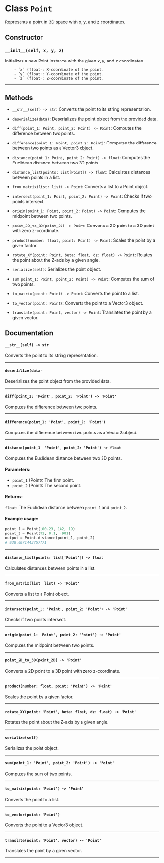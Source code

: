 # Class `Point`
Represents a point in 3D space with x, y, and z coordinates.

## Constructor

### `__init__(self, x, y, z)`
Initializes a new Point instance with the given x, y, and z coordinates.

        - `x` (float): X-coordinate of the point.
        - `y` (float): Y-coordinate of the point.
        - `z` (float): Z-coordinate of the point.
        

---


## Methods

- `__str__(self) -> str`: Converts the point to its string representation.

- `deserialize(data)`: Deserializes the point object from the provided data.

- `diff(point_1: Point, point_2: Point) -> Point`: Computes the difference between two points.

- `difference(point_1: Point, point_2: Point)`: Computes the difference between two points as a Vector3 object.

- `distance(point_1: Point, point_2: Point) -> float`: Computes the Euclidean distance between two 3D points.

        

- `distance_list(points: list[Point]) -> float`: Calculates distances between points in a list.

- `from_matrix(list: list) -> Point`: Converts a list to a Point object.

- `intersect(point_1: Point, point_2: Point) -> Point`: Checks if two points intersect.

- `origin(point_1: Point, point_2: Point) -> Point`: Computes the midpoint between two points.

- `point_2D_to_3D(point_2D) -> Point`: Converts a 2D point to a 3D point with zero z-coordinate.

- `product(number: float, point: Point) -> Point`: Scales the point by a given factor.

- `rotate_XY(point: Point, beta: float, dz: float) -> Point`: Rotates the point about the Z-axis by a given angle.

- `serialize(self)`: Serializes the point object.

- `sum(point_1: Point, point_2: Point) -> Point`: Computes the sum of two points.

- `to_matrix(point: Point) -> Point`: Converts the point to a list.

- `to_vector(point: Point)`: Converts the point to a Vector3 object.

- `translate(point: Point, vector) -> Point`: Translates the point by a given vector.


## Documentation

#### `__str__(self) -> str`

Converts the point to its string representation.

---

#### `deserialize(data)`

Deserializes the point object from the provided data.

---

#### `diff(point_1: 'Point', point_2: 'Point') -> 'Point'`

Computes the difference between two points.

---

#### `difference(point_1: 'Point', point_2: 'Point')`

Computes the difference between two points as a Vector3 object.

---

#### `distance(point_1: 'Point', point_2: 'Point') -> float`

Computes the Euclidean distance between two 3D points.

#### Parameters:
- `point_1` (Point): The first point.
- `point_2` (Point): The second point.

#### Returns:
`float`: The Euclidean distance between `point_1` and `point_2`.

#### Example usage:
```python
point_1 = Point(100.23, 182, 19)
point_2 = Point(81, 0.1, -901)
output = Point.distance(point_1, point_2) 
# 938.0071443757771
```

---

#### `distance_list(points: list['Point']) -> float`

Calculates distances between points in a list.

---

#### `from_matrix(list: list) -> 'Point'`

Converts a list to a Point object.

---

#### `intersect(point_1: 'Point', point_2: 'Point') -> 'Point'`

Checks if two points intersect.

---

#### `origin(point_1: 'Point', point_2: 'Point') -> 'Point'`

Computes the midpoint between two points.

---

#### `point_2D_to_3D(point_2D) -> 'Point'`

Converts a 2D point to a 3D point with zero z-coordinate.

---

#### `product(number: float, point: 'Point') -> 'Point'`

Scales the point by a given factor.

---

#### `rotate_XY(point: 'Point', beta: float, dz: float) -> 'Point'`

Rotates the point about the Z-axis by a given angle.

---

#### `serialize(self)`

Serializes the point object.

---

#### `sum(point_1: 'Point', point_2: 'Point') -> 'Point'`

Computes the sum of two points.

---

#### `to_matrix(point: 'Point') -> 'Point'`

Converts the point to a list.

---

#### `to_vector(point: 'Point')`

Converts the point to a Vector3 object.

---

#### `translate(point: 'Point', vector) -> 'Point'`

Translates the point by a given vector.

---

